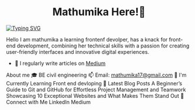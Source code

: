 <h1 align="center"> Mathumika Here!👋</h1>
<a href="https://git.io/typing-svg"><img src="https://readme-typing-svg.herokuapp.com?font=poppins&weight=900&size=25&pause=1000&color=BBA210&width=435&lines=I'm+a+Frontend+Developer" alt="Typing SVG" /></a>

<p align="left">Hello I am mathumika a learning frontenf devolper, has a knack for front-end development, combining her technical skills with a passion for creating user-friendly interfaces and innovative digital experiences.</p>


- 📝 I regularly write articles on [Medium](https://medium.com/@mathumika17)

About me 
🎓 BE civil engineering
📫 Email: mathumika17@gmail.com
🌱 I'm Currently Learning
 Front end devloping
📝 Latest Blog Posts
A Beginner’s Guide to Git and GitHub for Effortless Project Management and Teamwork
Showcasing 10 Exceptional Websites and What Makes Them Stand Out
🤝 Connect with Me
 LinkedIn Medium
